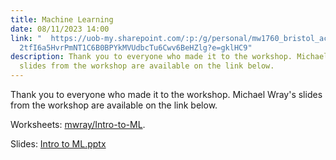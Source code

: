 ```yaml
---
title: Machine Learning
date: 08/11/2023 14:00
link: "  https://uob-my.sharepoint.com/:p:/g/personal/mw1760_bristol_ac_uk/EYGB\
  2tfI6a5HvrPmNT1C6B0BPYkMVUdbcTu6Cwv6BeHZlg?e=gklHC9"
description: Thank you to everyone who made it to the workshop. Michael Wray's
  slides from the workshop are available on the link below.
---
```

Thank you to everyone who made it to the workshop. Michael Wray's slides from the workshop are available on the link below.

Worksheets: [mwray/Intro-to-ML](https://github.com/mwray/Intro-to-ML).

Slides: [Intro to ML.pptx](https://uob-my.sharepoint.com/:p:/g/personal/mw1760_bristol_ac_uk/EYGB2tfI6a5HvrPmNT1C6B0BPYkMVUdbcTu6Cwv6BeHZlg?e=gklHC9)
